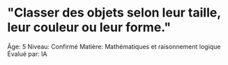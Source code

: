 # "Classer des objets selon leur taille, leur couleur ou leur forme."

Âge: 5
Niveau: Confirmé
Matière: Mathématiques et raisonnement logique
Évalué par: IA